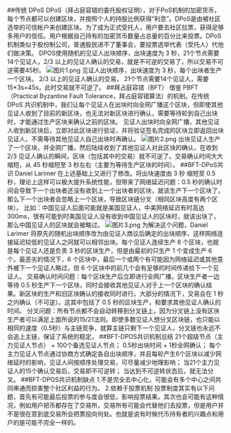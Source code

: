 ##传统 DPoS
DPoS（拜占庭容错的委托股权证明），对于PoS机制的加密货币，每个节点都可以创建区块，并按照个人的持股比例获得“利息”。DPoS是由被社区选举的可信帐户来创建区块。为了成为正式受托人，用户要去社区拉票，获得足够多用户的信任。用户根据自己持有的加密货币数量占总量的百分比来投票。DPoS机制类似于股份制公司，普通股民进不了董事会，要投票选举代表（受托人）代他们做决策。
DPOS使用随机的见证人出块顺序，出块速度为 3 秒，21个节点需要14个见证人，2/3 以上的见证人确认的交易，就是不可逆的交易了，所以交易不可逆需要45秒。
![图片1.png](https://upload-images.jianshu.io/upload_images/3959874-1201ef70e9b59f44.png?imageMogr2/auto-orient/strip%7CimageView2/2/w/1240)
见证人出块顺序，出块速度为 3 秒，每个出块者生产一个区块。 2/3 以上的见证人确认的交易， 21个节点需要14个见证人，需要15*3s=45s，此时交易就不可逆了。
##拜占庭容错（BFT）
借鉴 PBFT（Practical Byzantine Fault Tolerance，拜占庭容错算法）的机制。在传统 DPoS 共识机制中，我们让每个见证人在出块时向全网广播这个区块，但即使其他见证人收到了目前的新区块，也无法对新区块进行确认，需要等待轮到自己出块时，才能通过生产区块来确认之前的区块。
见证人出块时向全网广播，其他见证人收到新区块后，立即对此区块进行验证，并将验证签名完成的区块立即返回出块见证人，不需等待其他见证人自己出块时再确认。
![图片2.png](https://upload-images.jianshu.io/upload_images/3959874-0cc0fe8e073d1386.png?imageMogr2/auto-orient/strip%7CimageView2/2/w/1240)
出块见证人生产了一个区块，并全网广播，然后陆续收到了其他见证人对此区块的确认，在收到 2/3 见证人确认的瞬间，区块（包括其中的交易）就不可逆了。交易确认时间大大缩短，从 45 秒缩短至 3 秒左右（主要为等待生产区块的时间）。
##BFT-DPoS共识
Daniel Larimer 在上述基础上又进行了修改。将出块速度由 3 秒 缩短至 0.5 秒，理论上这样可以极大提升系统性能，但带来了网络延迟问题：0.5 秒的确认时间会导致下一个出块者还没有收到上一个出块者的区块，就该生产下一个区块了，那么下一个出块者会忽略上一个区块，导致区块链分叉（相同区块高度有两个区块）。
比如：中国见证人后面可能就是美国见证人，中美网络延迟有时高达 300ms，很有可能到时美国见证人没有收到中国见证人的区块时，就该出块了，那么中国见证人的区块就会被略过。
![图片3.png](https://upload-images.jianshu.io/upload_images/3959874-cb354ad7fe9284fd.png?imageMogr2/auto-orient/strip%7CimageView2/2/w/1240)
为解决这个问题，Daniel Larimer 将原先的随机出块顺序改为由见证人商议后确定的出块顺序，这样网络连接延迟较低的见证人之间就可以相邻出块。每个见证人连续生产 6 个区块，也就是每个见证人还是负责 3 秒的区块生产，但是由最初的只生产 1 个变成生产 6 个。最恶劣的情况下，6 个区块中，最后一个或两个有可能因为网络延迟或其他意外被下一个见证人略过，但 6 个区块中的前几个会有足够的时间传递给下一个见证人。
交易确认时间问题：每个区块生产后立即进行全网广播，区块生产者一边等待 0.5 秒生产下一个区块，同时会接收其他见证人对于上一个区块的确认结果。新区块的生产和旧区块确认的接收同时进行。大部分的情况下，交易会在 1 秒之内确认（不可逆）。这其中包括了 0.5 秒的区块生产，和要求其他见证人确认的时间。
分叉问题：所有节点都不会自动转移到分叉链上，因为分叉链上没有区块生产者可以满足上面所说的15/21法则。即使多数见证人想分叉区块链，也只能以相同的速度（0.5秒）与主链竞争，就算主链只剩下一个见证人，分叉链也永远不会追上主链，保证了系统的稳定。
##BFT-DPOS共识机制总结
21个超级节点（主力见证人节点） + 100个备选见证人节点；
0.5秒出块时间 + 1秒全网确认；
每个主力见证人节点通过协商方式确定各自出块顺序，并且每轮产生6个区块以减少网络延时的影响，见证人间按顺序处理交易，可尽量减少地理影响；
当21个主力见证人的15个确认交易后，交易即不可逆转；
当达到不可逆转状态后，就无法分叉。 
##BFT-DPOS共识机制缺点
1.不是完全去中心化，可能会有多个中心之间共同串通而损害整个社区利益的行为。
2.依赖于投票机制
投票制度其实有以下问题，首先有可能最后投票的参与度会很低，影响投票结果。其次也会可能有这种情况，例如用户把币都存在了交易所，交易所有可能会代替他们去投票，但是用户并不是很在意到底交易所会把票投向何处。也就是说有时候代币持有者的兴趣点和用户的是可能不完全一样的。
